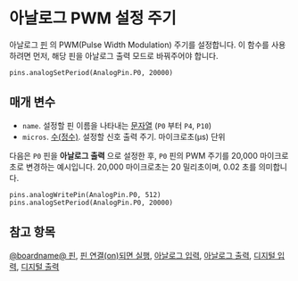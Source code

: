 # 아날로그 PWM 설정 주기

아날로그 [핀](/device/pins) 의 PWM(Pulse Width Modulation) 주기를 설정합니다. 이 함수를 사용하려면 먼저, 해당 핀을 아날로그 출력 모드로 바꿔주어야 합니다.

```sig
pins.analogSetPeriod(AnalogPin.P0, 20000)
```

## 매개 변수

* `name`. 설정할 핀 이름을 나타내는 [문자열](/types/string) (`P0` 부터 `P4`, `P10`)
* `micros`. [수(정수)](/types/number). 설정할 신호 출력 주기. 마이크로초(µs) 단위

다음은 `P0` 핀을 **아날로그 출력** 으로 설정한 후, `P0` 핀의 PWM 주기를 20,000 마이크로초로 변경하는 예시입니다. 20,000 마이크로초는 20 밀리초이며, 0.02 초를 의미합니다.

```blocks
pins.analogWritePin(AnalogPin.P0, 512)
pins.analogSetPeriod(AnalogPin.P0, 20000)
```

## 참고 항목

[@boardname@ 핀](/device/pins), [핀 연결(on)되면 실행](/reference/input/on-pin-pressed), [아날로그 입력](/reference/pins/analog-read-pin), [아날로그 출력](/reference/pins/analog-write-pin), [디지털 입력](/reference/pins/digital-read-pin), [디지털 출력](/reference/pins/digital-write-pin)